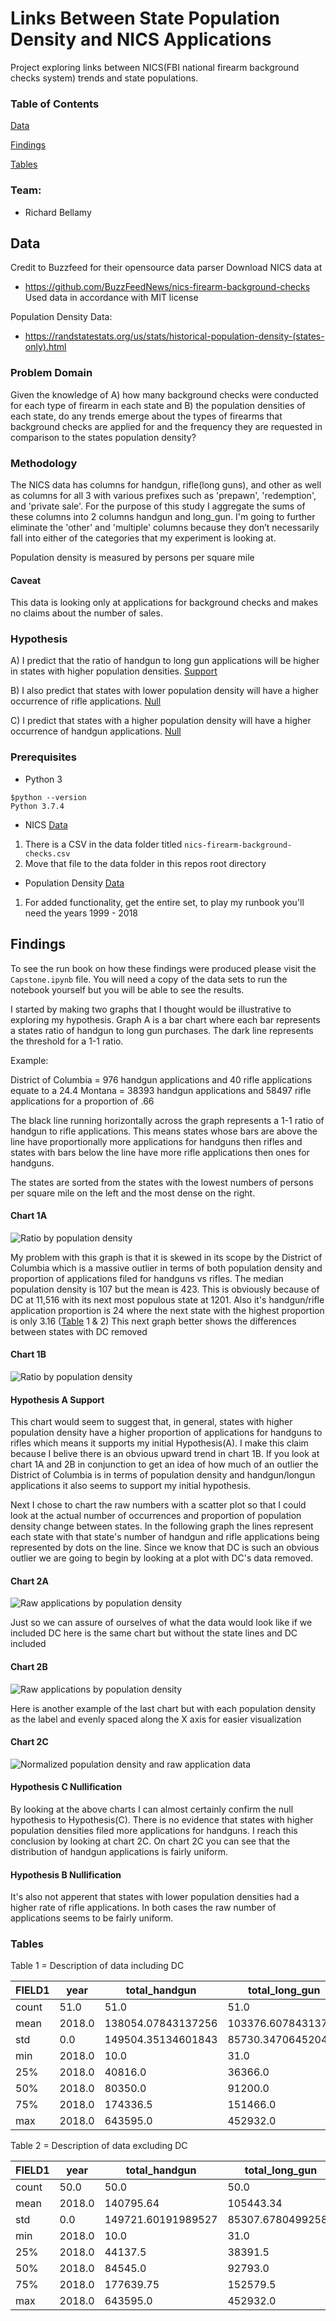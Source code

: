 # Links Between State Population Density and NICS Applications 
Project exploring links between NICS(FBI national firearm background checks system) trends and state populations.

### Table of Contents
[Data](#Data)

[Findings](#Findings)

[Tables](#Tables)

### Team:

- Richard Bellamy

## Data
Credit to Buzzfeed for their opensource data parser
Download NICS data at
 - https://github.com/BuzzFeedNews/nics-firearm-background-checks
Used data in accordance with MIT license


Population Density Data:
 - https://randstatestats.org/us/stats/historical-population-density-(states-only).html

### Problem Domain
Given the knowledge of A) how many background checks were conducted for each type of firearm in each state and B) the population densities of each state, do any trends emerge about the types of firearms that background checks are applied for and the frequency they are requested in comparison to the states population density?

### Methodology
The NICS data has columns for handgun, rifle(long guns), and other as well as columns for all 3 with various prefixes such as 'prepawn', 'redemption', and 'private sale'.  For the purpose of this study I aggregate the sums of these columns into 2 columns handgun and long_gun. I'm going to further eliminate the 'other' and 'multiple' columns because they don’t necessarily fall into either of the categories that my experiment is looking at.
 
Population density is measured by persons per square mile

#### Caveat
This data is looking only at applications for background checks and makes no claims about the number of sales.

### Hypothesis
A) I predict that the ratio of handgun to long gun applications will be higher in states with higher population densities. [Support](#Hypothesis-A-Support)
 
B) I also predict that states with lower population density will have a higher occurrence of rifle applications. [Null](#Hypothesis-B-Nullification)
 
C) I predict that states with a higher population density will have a higher occurrence of handgun applications. [Null](#Hypothesis-C-Nullification)

### Prerequisites

- Python 3

```
$python --version
Python 3.7.4
```

- NICS [Data](#Data)
1. There is a CSV in the data folder titled `nics-firearm-background-checks.csv`
2. Move that file to the data folder in this repos root directory

- Population Density [Data](#Data)
1. For added functionality, get the entire set, to play my runbook you'll need the years 1999 - 2018

## Findings
To see the run book on how these findings were produced please visit the `Capstone.ipynb` file.  You will need a copy of the data sets to run the notebook yourself but you will be able to see the results.
 
I started by making two graphs that I thought would be illustrative to exploring my hypothesis. Graph A is a bar chart where each bar represents a states ratio of handgun to long gun purchases.  The dark line represents the threshold for a 1-1 ratio.
 
Example:
  
   District of Columbia = 976 handgun applications and 40 rifle applications equate to a 24.4
   Montana = 38393 handgun applications and 58497 rifle applications for a proportion of .66
 
The black line running horizontally across the graph represents a 1-1 ratio of handgun to rifle applications.  This means states whose bars are above the line have proportionally more applications for handguns then rifles and states with bars below the line have more rifle applications then ones for handguns.
 
The states are sorted from the states with the lowest numbers of persons per square mile on the left and the most dense on the right.

#### Chart 1A
<img alt="Ratio by population density" src='graphs/bar.png'>

My problem with this graph is that it is skewed in its scope by the District of Columbia which is a massive outlier in terms of both population density and proportion of applications filed for handguns vs rifles.  The median population density is 107 but the mean is 423. This is obviously because of DC at 11,516 with its next most populous state at 1201. Also it's handgun/rifle application proportion is 24 where the next state with the highest proportion is only 3.16 ([Table](#Tables) 1 & 2)  This next graph better shows the differences between states with DC removed

#### Chart 1B
<img alt="Ratio by population density" src='graphs/bar-noDC.png'>

#### Hypothesis A Support
This chart would seem to suggest that, in general, states with higher population density have a higher proportion of applications for handguns to rifles which means it supports my initial Hypothesis(A).  I make this claim because I belive there is an obvious upward trend in chart 1B.  If you look at chart 1A and 2B in conjunction to get an idea of how much of an outlier the District of Columbia is in terms of population density and handgun/longun applications it also seems to support my initial hypothesis.
 
Next I chose to chart the raw numbers with a scatter plot so that I could look at the actual number of occurrences and proportion of population density change between states.  In the following graph the lines represent each state with that state's number of handgun and rifle applications being represented by dots on the line.  Since we know that DC is such an obvious outlier we are going to begin by looking at a plot with DC's data removed.

#### Chart 2A
<img alt="Raw applications by population density" src='graphs/scatter.png'>

Just so we can assure of ourselves of what the data would look like if we included DC here is the same chart but without the state lines and DC included

#### Chart 2B
<img alt="Raw applications by population density" src='graphs/scatter-withDC.png'>

Here is another example of the last chart but with each population density as the label and evenly spaced along the X axis for easier visualization

#### Chart 2C
<img alt="Normalized population density and raw application data" src='graphs/norm-scatter-withDC.png'>

#### Hypothesis C Nullification
By looking at the above charts I can almost certainly confirm the null hypothesis to Hypothesis(C).  There is no evidence that states with higher population densities filed more applications for handguns.  I reach this conclusion by looking at chart 2C.  On chart 2C you can see that the distribution of handgun applications is fairly uniform.  

#### Hypothesis B Nullification
It's also not apperent that states with lower population densities had a higher rate of rifle applications.  In both cases the raw number of applications seems to be fairly uniform.



### Tables
Table 1 = Description of data including DC

|FIELD1|year  |total_handgun     |total_long_gun    |pop_density       |handgun/long_gun   |
|------|------|------------------|------------------|------------------|-------------------|
|count |51.0  |51.0              |51.0              |51.0              |51.0               |
|mean  |2018.0|138054.07843137256|103376.60784313726|423.35861745098043|1.6540754923677627 |
|std   |0.0   |149504.35134601843|85730.34706452048 |1605.7997009585968|3.297578803277349  |
|min   |2018.0|10.0              |31.0              |1.28934           |0.07050341075900181|
|25%   |2018.0|40816.0           |36366.0           |49.28428          |0.9026160053394    |
|50%   |2018.0|80350.0           |91200.0           |107.04415         |1.1951771451060367 |
|75%   |2018.0|174336.5          |151466.0          |225.18950999999998|1.494311656277248  |
|max   |2018.0|643595.0          |452932.0          |11515.65574       |24.4               |


Table 2 = Description of data excluding DC

|FIELD1|year  |total_handgun     |total_long_gun    |pop_density       |handgun/long_gun   |
|------|------|------------------|------------------|------------------|-------------------|
|count |50.0  |50.0              |50.0              |50.0              |50.0               |
|mean  |2018.0|140795.64         |105443.34         |201.51267500000003|1.199157002215119  |
|std   |0.0   |149721.60191989527|85307.67804992583 |264.5673177684518 |0.5710118989817893 |
|min   |2018.0|10.0              |31.0              |1.28934           |0.07050341075900181|
|25%   |2018.0|44137.5           |38391.5           |46.46945          |0.8928885698273171 |
|50%   |2018.0|84545.0           |92793.0           |107.008805        |1.1934184019619565 |
|75%   |2018.0|177639.75         |152579.5          |219.6491175       |1.4740263060688625 |
|max   |2018.0|643595.0          |452932.0          |1201.0947800000001|3.1627863509456446 |
<!--
===========================================================V TEMPLATEING IDEAS V===================================================

Table 1 = Description of data including DC

|FIELD1|year  |total_handgun     |total_long_gun    |pop_density       |handgun/long_gun   |
|------|------|------------------|------------------|------------------|-------------------|
|count |51.0  |51.0              |51.0              |51.0              |51.0               |
|mean  |2018.0|138054.07843137256|103376.60784313726|423.35861745098043|1.6540754923677627 |
|std   |0.0   |149504.35134601843|85730.34706452048 |1605.7997009585968|3.297578803277349  |
|min   |2018.0|10.0              |31.0              |1.28934           |0.07050341075900181|
|25%   |2018.0|40816.0           |36366.0           |49.28428          |0.9026160053394    |
|50%   |2018.0|80350.0           |91200.0           |107.04415         |1.1951771451060367 |
|75%   |2018.0|174336.5          |151466.0          |225.18950999999998|1.494311656277248  |
|max   |2018.0|643595.0          |452932.0          |11515.65574       |24.4               |


Table 2 = Description of data excluding DC

|FIELD1|year  |total_handgun     |total_long_gun    |pop_density       |handgun/long_gun   |
|------|------|------------------|------------------|------------------|-------------------|
|count |50.0  |50.0              |50.0              |50.0              |50.0               |
|mean  |2018.0|140795.64         |105443.34         |201.51267500000003|1.199157002215119  |
|std   |0.0   |149721.60191989527|85307.67804992583 |264.5673177684518 |0.5710118989817893 |
|min   |2018.0|10.0              |31.0              |1.28934           |0.07050341075900181|
|25%   |2018.0|44137.5           |38391.5           |46.46945          |0.8928885698273171 |
|50%   |2018.0|84545.0           |92793.0           |107.008805        |1.1934184019619565 |
|75%   |2018.0|177639.75         |152579.5          |219.6491175       |1.4740263060688625 |
|max   |2018.0|643595.0          |452932.0          |1201.0947800000001|3.1627863509456446 |



















I'm chosing to look at data from 1999 through 2018.  This is because my population density data ends in 2018 and my NICS data begins at the end of 1998.  This is also because that is a 20 year span and I like round numbers.
### Installing  

A step by step series of examples that tell you how to get a development env running

Say what the step will be

```
Give the example
```

And repeat

```
until finished
```

End with an example of getting some data out of the system or using it for a little demo

## Running the tests

Explain how to run the automated tests for this system

### Break down into end to end tests

Explain what these tests test and why

```
Give an example
```

### And coding style tests

Explain what these tests test and why

```
Give an example
```

## Deployment

Add additional notes about how to deploy this on a live system

## Built With

* [Dropwizard](http://www.dropwizard.io/1.0.2/docs/) - The web framework used
* [Maven](https://maven.apache.org/) - Dependency Management
* [ROME](https://rometools.github.io/rome/) - Used to generate RSS Feeds

## Contributing

Please read [CONTRIBUTING.md](https://gist.github.com/PurpleBooth/b24679402957c63ec426) for details on our code of conduct, and the process for submitting pull requests to us.

## Versioning

We use [SemVer](http://semver.org/) for versioning. For the versions available, see the [tags on this repository](https://github.com/your/project/tags). 

## Authors

* **Billie Thompson** - *Initial work* - [PurpleBooth](https://github.com/PurpleBooth)

See also the list of [contributors](https://github.com/your/project/contributors) who participated in this project.

## License

This project is licensed under the MIT License - see the [LICENSE.md](LICENSE.md) file for details

## Acknowledgments

* Hat tip to anyone whose code was used
* Inspiration
* etc
-->

